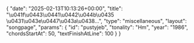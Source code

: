 {
    "date": "2025-02-13T10:13:26+00:00",
    "title": "\u041f\u0443\u0441\u0442\u044b\u0435 \u0431\u043e\u0447\u043a\u0438...",
    "type": "miscellaneous",
    "layout": "songpage",
    "params": {
        "id": "pustyjeb",
        "tonality": "Hm",
        "year": "1986",
        "chordsStartAt": 50,
        "textFinishAtLine": 100
    }
}